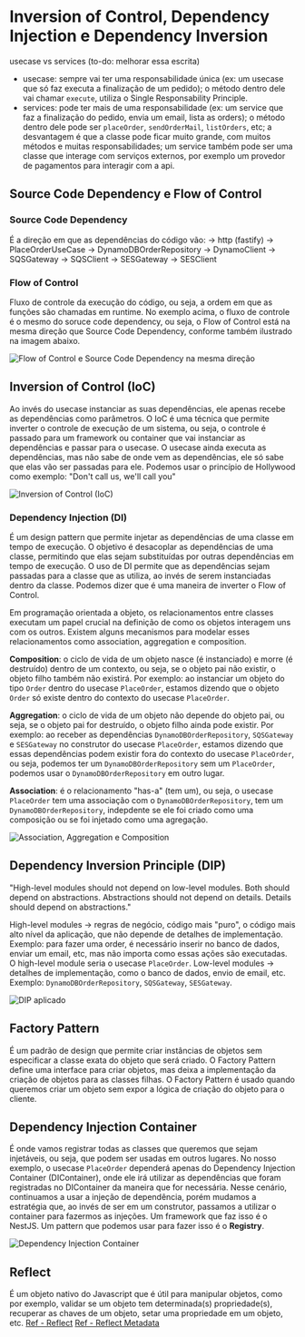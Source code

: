 # Inversion of Control, Dependency Injection e Dependency Inversion

usecase vs services (to-do: melhorar essa escrita)

- usecase: sempre vai ter uma responsabilidade única (ex: um usecase que só faz executa a finalização de um pedido); o método dentro dele vai chamar `execute`, utiliza o Single Responsability Principle.
- services: pode ter mais de uma responsabilidade (ex: um service que faz a finalização do pedido, envia um email, lista as orders); o método dentro dele pode ser `placeOrder`, `sendOrderMail`, `listOrders`, etc; a desvantagem é que a classe pode ficar muito grande, com muitos métodos e muitas responsabilidades; um service também pode ser uma classe que interage com serviços externos, por exemplo um provedor de pagamentos para interagir com a api.

## Source Code Dependency e Flow of Control

### Source Code Dependency

É a direção em que as dependências do código vão:
-> http (fastify)
-> PlaceOrderUseCase
-> DynamoDBOrderRepository
-> DynamoClient
-> SQSGateway
-> SQSClient
-> SESGateway
-> SESClient

### Flow of Control

Fluxo de controle da execução do código, ou seja, a ordem em que as funções são chamadas em runtime. No exemplo acima, o fluxo de controle é o mesmo do soruce code dependency, ou seja, o Flow of Control está na mesma direção que Source Code Dependency, conforme também ilustrado na imagem abaixo.

![Flow of Control e Source Code Dependency na mesma direção](docs/foc-scd-1.png)

## Inversion of Control (IoC)

Ao invés do usecase instanciar as suas dependências, ele apenas recebe as dependências como parâmetros. O IoC é uma técnica que permite inverter o controle de execução de um sistema, ou seja, o controle é passado para um framework ou container que vai instanciar as dependências e passar para o usecase. O usecase ainda executa as dependências, mas não sabe de onde vem as dependências, ele só sabe que elas vão ser passadas para ele.
Podemos usar o princípio de Hollywood como exemplo: "Don't call us, we'll call you"

![Inversion of Control (IoC)](docs/foc-scd-2.png)

### Dependency Injection (DI)

É um design pattern que permite injetar as dependências de uma classe em tempo de execução. O objetivo é desacoplar as dependências de uma classe, permitindo que elas sejam substituídas por outras dependências em tempo de execução. O uso de DI permite que as dependências sejam passadas para a classe que as utiliza, ao invés de serem instanciadas dentro da classe. Podemos dizer que é uma maneira de inverter o Flow of Control.

Em programação orientada a objeto, os relacionamentos entre classes executam um papel crucial na definição de como os objetos interagem uns com os outros. Existem alguns mecanismos para modelar esses relacionamentos como association, aggregation e composition.

**Composition**: o ciclo de vida de um objeto nasce (é instanciado) e morre (é destruído) dentro de um contexto, ou seja, se o objeto pai não existir, o objeto filho também não existirá. Por exemplo: ao instanciar um objeto do tipo `Order` dentro do usecase `PlaceOrder`, estamos dizendo que o objeto `Order` só existe dentro do contexto do usecase `PlaceOrder`.

**Aggregation**: o ciclo de vida de um objeto não depende do objeto pai, ou seja, se o objeto pai for destruído, o objeto filho ainda pode existir. Por exemplo: ao receber as dependências `DynamoDBOrderRepository`, `SQSGateway` e `SESGateway` no construtor do usecase `PlaceOrder`, estamos dizendo que essas dependências podem existir fora do contexto do usecase `PlaceOrder`, ou seja, podemos ter um `DynamoDBOrderRepository` sem um `PlaceOrder`, podemos usar o `DynamoDBOrderRepository` em outro lugar.

**Association**: é o relacionamento "has-a" (tem um), ou seja, o usecase `PlaceOrder` tem uma associação com o `DynamoDBOrderRepository`, tem um `DynamoDBOrderRepository`, indepdente se ele foi criado como uma composição ou se foi injetado como uma agregação.

![Association, Aggregation e Composition](docs/association-aggregation-composition.png)

## Dependency Inversion Principle (DIP)

"High-level modules should not depend on low-level modules. Both should depend on abstractions. Abstractions should not depend on details. Details should depend on abstractions."

High-level modules -> regras de negócio, código mais "puro", o código mais alto nível da aplicação, que não depende de detalhes de implementação. Exemplo: para fazer uma order, é necessário inserir no banco de dados, enviar um email, etc, mas não importa como essas ações são executadas. O high-level module seria o usecase `PlaceOrder`.
Low-level modules -> detalhes de implementação, como o banco de dados, envio de email, etc. Exemplo: `DynamoDBOrderRepository`, `SQSGateway`, `SESGateway`.

![DIP aplicado](docs/dip.png)

## Factory Pattern

É um padrão de design que permite criar instâncias de objetos sem especificar a classe exata do objeto que será criado. O Factory Pattern define uma interface para criar objetos, mas deixa a implementação da criação de objetos para as classes filhas. O Factory Pattern é usado quando queremos criar um objeto sem expor a lógica de criação do objeto para o cliente.

## Dependency Injection Container

É onde vamos registrar todas as classes que queremos que sejam injetáveis, ou seja, que podem ser usadas em outros lugares. No nosso exemplo, o usecase `PlaceOrder` dependerá apenas do Dependency Injection Container (DIContainer), onde ele irá utilizar as dependências que foram registradas no DIContainer da maneira que for necessária. Nesse cenário, continuamos a usar a injeção de dependência, porém mudamos a estratégia que, ao invés de ser em um construtor, passamos a utilizar o container para fazermos as injeções. Um framework que faz isso é o NestJS. Um pattern que podemos usar para fazer isso é o **Registry**.

![Dependency Injection Container](docs/dependency-injection-container.png)

## Reflect

É um objeto nativo do Javascript que é útil para manipular objetos, como por exemplo, validar se um objeto tem determinada(s) propriedade(s), recuperar as chaves de um objeto, setar uma propriedade em um objeto, etc.
[Ref - Reflect](https://developer.mozilla.org/en-US/docs/Web/JavaScript/Reference/Global_Objects/Reflect)
[Ref - Reflect Metadata](https://www.npmjs.com/package/reflect-metadata)
